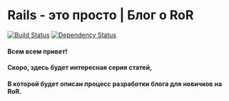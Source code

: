 Rails - это просто | Блог о RoR
====

[![Build Status](https://travis-ci.org/davetoxa/davetoxa.png?branch=master)](https://travis-ci.org/davetoxa/davetoxa)
[![Dependency Status](https://gemnasium.com/davetoxa/davetoxa.png)](https://gemnasium.com/davetoxa/davetoxa)

#### Всем всем привет! 
#### Скоро, здесь будет интересная серия статей,
#### В которой будет описан процесс разработки блога для новичков на RoR.
